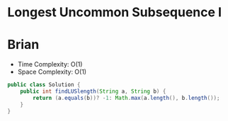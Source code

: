 # Longest Uncommon Subsequence I

# Brian

- Time Complexity: O(1)
- Space Complexity: O(1)

```java
public class Solution {
    public int findLUSlength(String a, String b) {
        return (a.equals(b))? -1: Math.max(a.length(), b.length());
    }
}
```
